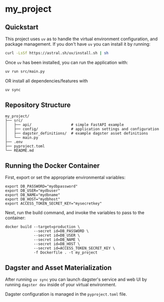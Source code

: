 # my_project

## Quickstart
This project uses `uv` as to handle the virtual environment configuration, and package management. If you don't have `uv` you can install it by running:

```bash
curl -LsSf https://astral.sh/uv/install.sh | sh
```

Once `uv` has been installed, you can run the application with:

```bash
uv run src/main.py
```

OR install all dependencies/features with

```bash
uv sync
```

## Repository Structure
```
my_project/
├── src/
│   ├── api/                  # simple FastAPI example
│   ├── config/               # application settings and configuration
│   ├── dagster_definitions/  # example dagster asset definitions
│   └── main.py
├── .env
├── pyproject.toml
└── README.md
```


## Running the Docker Container
First, export or set the appropriate environmental variables:
```
export DB_PASSWORD="mydbpassword"
export DB_USER="mydbuser"
export DB_NAME="mydbname"
export DB_HOST="mydbhost"
export ACCESS_TOKEN_SECRET_KEY="mysecretkey"
```

Next, run the build command, and invoke the variables to pass to the container:
```
docker build --target=production \
             --secret id=DB_PASSWORD \
             --secret id=DB_USER \
             --secret id=DB_NAME \
             --secret id=DB_HOST \
             --secret id=ACCESS_TOKEN_SECRET_KEY \
             -f Dockerfile . -t my_project
```

## Dagster and Asset Materialization

After running `uv sync` you can launch dagster's service and web UI by running `dagster dev` inside of your virtual environment.

Dagster configuration is managed in the `pyproject.toml` file.
